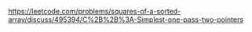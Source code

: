 https://leetcode.com/problems/squares-of-a-sorted-array/discuss/495394/C%2B%2B%3A-Simplest-one-pass-two-pointers